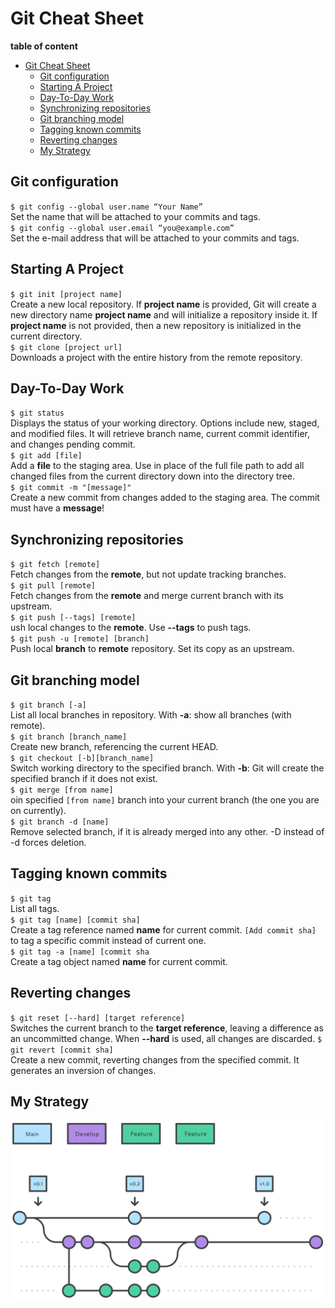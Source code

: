 # Git Cheat Sheet

**table of content**
- [Git Cheat Sheet](#git-cheat-sheet)
  - [Git configuration](#git-configuration)
  - [Starting A Project](#starting-a-project)
  - [Day-To-Day Work](#day-to-day-work)
  - [Synchronizing repositories](#synchronizing-repositories)
  - [Git branching model](#git-branching-model)
  - [Tagging known commits](#tagging-known-commits)
  - [Reverting changes](#reverting-changes)
  - [My Strategy](#my-strategy)

## Git configuration
`$ git config --global user.name “Your Name”` <br>
Set the name that will be attached to your commits and tags.<br>
`$ git config --global user.email “you@example.com”` <br>
Set the e-mail address that will be attached to your commits and tags.

## Starting A Project
`$ git init [project name]` <br>
Create a new local repository. If **project name** is provided, Git will
create a new directory name **project name** and will initialize a
repository inside it. If **project name** is not provided, then a new
repository is initialized in the current directory.<br>
`$ git clone [project url]` <br>
Downloads a project with the entire history from the remote repository. <br>

## Day-To-Day Work
`$ git status` <br>
Displays the status of your working directory. Options include new,
staged, and modified files. It will retrieve branch name, current commit
identifier, and changes pending commit. <br>
`$ git add [file]` <br>
Add a **file** to the staging area. Use in place of the full file path to add all
changed files from the current directory down into the directory tree. <br>
`$ git commit -m "[message]"` <br>
Create a new commit from changes added to the staging area.
The commit must have a **message**! <br>

## Synchronizing repositories
`$ git fetch [remote]` <br>
Fetch changes from the **remote**, but not update tracking branches. <br>
`$ git pull [remote]` <br>
Fetch changes from the **remote** and merge current branch with its
upstream. <br>
`$ git push [--tags] [remote]` <br>
ush local changes to the **remote**. Use **--tags** to push tags. <br>
`$ git push -u [remote] [branch]` <br>
Push local **branch** to **remote** repository. Set its copy as an upstream. <br>

## Git branching model
`$ git branch [-a]` <br>
List all local branches in repository. With **-a**: show all branches
(with remote). <br>
`$ git branch [branch_name]` <br>
Create new branch, referencing the current HEAD. <br>
`$ git checkout [-b][branch_name]` <br>
Switch working directory to the specified branch. With **-b**: Git will
create the specified branch if it does not exist. <br>
`$ git merge [from name]` <br>
oin specified `[from name]` branch into your current branch (the one
you are on currently). <br>
`$ git branch -d [name]` <br>
Remove selected branch, if it is already merged into any other.
-D instead of -d forces deletion. <br>

## Tagging known commits
`$ git tag` <br>
List all tags. <br>
`$ git tag [name] [commit sha]` <br>
Create a tag reference named **name** for current commit. `[Add commit
sha]` to tag a specific commit instead of current one. <br>
`$ git tag -a [name] [commit sha` <br>
Create a tag object named **name** for current commit.

## Reverting changes
`$ git reset [--hard] [target reference]` <br>
Switches the current branch to the **target reference**, leaving
a difference as an uncommitted change. When **--hard** is used,
all changes are discarded.
`$ git revert [commit sha]` <br>
Create a new commit, reverting changes from the specified commit.
It generates an inversion of changes. <br>

## My Strategy
![image](02%20Feature%20branches.svg)
